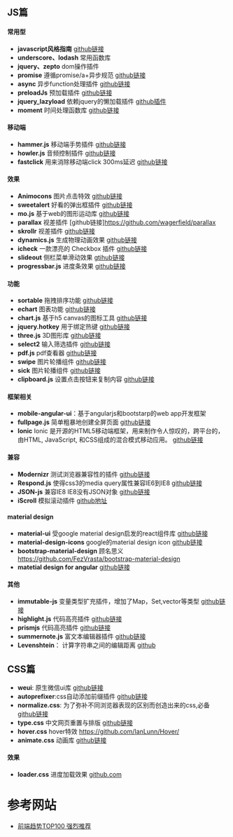 

## JS篇
#### 常用型
- **javascript风格指南** [github链接](https://github.com/airbnb/javascript)
- __underscore、lodash__ 常用函数库
- __jquery、zepto__ dom操作插件
- **promise** 遵循promise/a+异步规范  [github链接](https://github.com/then/promise)
- **async** 异步function处理插件 [github链接](https://github.com/caolan/async)
- **preloadJs** 预加载插件 [github链接](https://github.com/CreateJS/PreloadJS)
- **jquery_lazyload** 依赖jquery的懒加载插件 [github插件](https://github.com/tuupola/jquery_lazyload)
- **moment** 时间处理函数库 [github链接](https://github.com/moment/moment)



#### 移动端
- **hammer.js** 移动端手势插件 [github链接](https://github.com/hammerjs/hammer.js)
- **howler.js** 音频控制插件 [github链接](https://github.com/goldfire/howler.js)
- **fastclick** 用来消除移动端click 300ms延迟 [github链接](https://github.com/ftlabs/fastclick)

#### 效果

- **Animocons** 图片点击特效 [github链接](https://github.com/codrops/Animocons/)
- **sweetalert** 好看的弹出框插件 [github链接](https://github.com/t4t5/sweetalert)
- **mo.js** 基于web的图形运动库 [github链接](https://)
- **parallax**  视差插件 [github链接]https://github.com/wagerfield/parallax
- **skrollr** 视差插件 [github链接](https://github.com/Prinzhorn/skrollr)
- **dynamics.js** 生成物理动画效果 [github链接](https://github.com/michaelvillar/dynamics.js)
- **icheck** 一款漂亮的 Checkbox 插件 [github链接](https://github.com/fronteed/iCheck)
- **slideout**  侧栏菜单滑动效果  [gtihub链接](https://mango.github.io/slideout/)
- **progressbar.js** 进度条效果 [github链接](https://github.com/kimmobrunfeldt/progressbar.js)

#### 功能
- **sortable**  拖拽排序功能  [github链接](https://github.com/RubaXa/Sortable)
- **echart**  图表功能  [github链接](https://github.com/ecomfe/echarts)
- **chart.js** 基于h5 canvas的图标工具 [github链接](https://github.com/chartjs/Chart.js)
- **jquery.hotkey** 用于绑定热键 [github链接](https://github.com/jeresig/jquery.hotkeys)
- **three.js** 3D图形库 [github链接](https://github.com/mrdoob/three.js)
- **select2** 输入筛选插件 [github链接](https://github.com/select2/select2)
- **pdf.js** pdf查看器 [github链接](https://github.com/mozilla/pdf.js)
- **swipe** 图片轮播组件 [github链接](https://github.com/lyfeyaj/Swipe)
- **sick**  图片轮播组件 [github链接](http://kenwheeler.github.io/slick/)
- **clipboard.js** 设置点击按钮来复制内容 [github链接](https://github.com/zenorocha/clipboard.js)

#### 框架相关
- **mobile-angular-ui**：基于angularjs和bootstarp的web app开发框架
- **fullpage.js** 简单粗暴地创建全屏页面 [github链接](https://github.com/alvarotrigo/fullPage.js)
- **Ionic** Ionic 是开源的HTML5移动端框架，用来制作令人惊叹的，跨平台的，由HTML, JavaScript, 和CSS组成的混合模式移动应用。 [github链接](https://github.com/driftyco/ionic)


#### 兼容
- **Modernizr** 测试浏览器兼容性的插件 [github链接](https://github.com/Modernizr/Modernizr)
- **Respond.js** 使得css3的media query属性兼容IE6到IE8 [github链接](https://github.com/scottjehl/Respond)
- **JSON-js** 兼容IE8 IE8没有JSON对象 [github链接](https://github.com/douglascrockford/JSON-js)
- **iScroll** 模拟滚动插件 [github地址](https://github.com/cubiq/iscroll)

#### material design
- **material-ui** 受google material design启发的react组件库 [github链接](https://github.com/callemall/material-ui) 
- **material-design-icons** google的material design icon [github链接](https://github.com/google/material-design-icons)
- **bootstrap-material-design** 顾名思义  https://github.com/FezVrasta/bootstrap-material-design
- **matetial design for angular** [github链接](https://github.com/angular/material)

#### 其他
- **immutable-js** 变量类型扩充插件，增加了Map，Set,vector等类型 [github链接](https://github.com/facebook/immutable-js)
- **highlight.js** 代码高亮插件 [github链接](https://github.com/isagalaev/highlight.js)
- **prismjs** 代码高亮插件 [github链接](https://github.com/PrismJS/prism)
- **summernote.js** 富文本编辑器插件 [github链接](https://github.com/summernote/summernote)
-  **Levenshtein**： 计算字符串之间的编辑距离  [github](https://github.com/gf3/Levenshtein)



## CSS篇
- **weui**: 原生微信ui库 [github链接](https://github.com/weui/weui)
- **autoprefixer**:css自动添加前缀插件 [github链接](https://github.com/postcss/autoprefixer)
- **normalize.css**: 为了弥补不同浏览器表现的区别而创造出来的css,必备 [github链接](https://github.com/necolas/normalize.css/)
- **type.css** 中文网页重置与排版 [github链接](https://github.com/sofish/Typo.css)
- **hover.css**  hover特效 https://github.com/IanLunn/Hover/
- **animate.css** 动画库 [github链接](https://github.com/daneden/animate.css)

#### 效果
- **loader.css** 进度加载效果 [github.com](https://github.com/ConnorAtherton/loaders.css)

# 参考网站
- [前端趋势TOP100 强烈推荐](https://www.awesomes.cn/rank?sort=trend)
